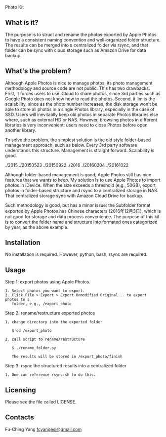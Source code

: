  Photo Kit

  What is it?
  -----------

  The purpose is to struct and rename the photos exported by Apple Photos to have a
  consistent naming convention and well-organized folder structure. The results can
  be merged into a centralized folder via rsync, and that folder can be sync with
  cloud storage such as Amazon Drive for data backup.

  What's the problem?
  -------------------

  Although Apple Photos is nice to manage photos, its photo management methodology
  and source code are not public. This has two drawbacks. First, it forces users to
  use iCloud to share photos, since 3rd parties such as Google Photo does not know
  how to read the photos. Second, it limits the scalability, since as the photo
  number increases, the disk storage won't be able to store all photos in a single
  Photos library, especially in the case of SSD. Users will inevitablly keep old
  photos in separate Photos libraries else where, such as external HD or NAS.
  However, browsing photos in different libraries is very inconvenient: users need
  to close Photos before open another library.

  To solve the problem, the simplest solution is the old style folder-based
  management approach, such as below. Every 3rd party software understands this
  structure. Management is straight forward. Scalability is good.

  ./2015
    ./20150523
    ./20150922
  ./2016
    ./20160204
    ./20161022

  Although folder-based management is good, Apple Photos still has nice features
  that we wants to keep. My solution is to use Apple Photos to import photos in
  iDevice. When the size exceeds a threshold (e.g., 50GB), export photos in
  folder-based structure and rsync to a centralized storage in NAS. That
  centralized storage sync with Amazon Cloud Drive for backup.

  Such methodology is good, but has a minor issue: the Subfolder format exported
  by Apple Photos has Chinese characters (2016年12月3日), which is not good for
  storage and data process convenience. The purpose of this kit is to convert the
  folder name and structure into formated ones categorized by year, as the above
  example.

  Installation
  ------------

  No installation is required.
  However, python, bash, rsync are required.

  Usage
  -----

  Step 1: export photos using Apple Photos.

    1. Select photos you want to export.
    2. Click File > Export > Export Unmodified Original... to export photos to a
       folder, e.g., /export_photo

  Step 2: rename/restructure exported photos

    1. change directory into the exported folder

       $ cd /export_photo

    2. call script to rename/restructure

       $ ./rename_folder.py

       The results will be stored in /export_photo/finish 

  Step 3: rsync the structured results into a centralized folder

    1. One can reference rsync.sh to do this. 
    

  Licensing
  ---------

  Please see the file called LICENSE.

  Contacts
  --------

  Fu-Ching Yang <fcyangesl@gmail.com>
